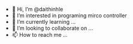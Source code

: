 - 👋 Hi, I’m @daithinhle
- 👀 I’m interested in programing mirco controller
- 🌱 I’m currently learning ...
- 💞️ I’m looking to collaborate on ...
- 📫 How to reach me ...

<!---
daithinhle/daithinhle is a ✨ special ✨ repository because its `README.md` (this file) appears on your GitHub profile.
You can click the Preview link to take a look at your changes.
--->
